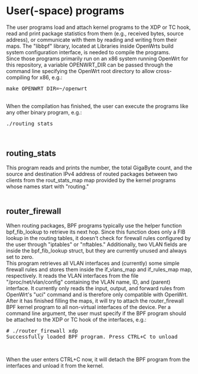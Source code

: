 # User(-space) programs
The user programs load and attach kernel programs to the XDP or TC hook, read and print package statistics from them (e.g., received bytes, source address), or communicate with them by reading and writing from their maps. The "libbpf" library, located at Libraries inside OpenWrts build system configuration interface, is needed to compile the programs.<br>
Since those programs primarily run on an x86 system running OpenWrt for this repository, a variable OPENWRT_DIR can be passed through the command line specifying the OpenWrt root directory to allow cross-compiling for x86, e.g.:
<pre>make OPENWRT_DIR=~/openwrt</pre>
<br>
When the compilation has finished, the user can execute the programs like any other binary program, e.g.:
<pre>./routing_stats</pre>
<br>

## routing_stats
This program reads and prints the number, the total GigaByte count, and the source and destination IPv4 address of routed packages between two clients from the rout_stats_map map provided by the kernel programs whose names start with "routing."
<br><br>

## router_firewall
When routing packages, BPF programs typically use the helper function bpf_fib_lookup to retrieve its next hop. Since this function does only a FIB lookup in the routing tables, it doesn't check for firewall rules configured by the user through "iptables" or "nftables." Additionally, two VLAN fields are inside the bpf_fib_lookup struct, but they are currently unused and always set to zero.<br>
This program retrieves all VLAN interfaces and (currently) some simple firewall rules and stores them inside the if_vlans_map and if_rules_map map, respectively. It reads the VLAN interfaces from the file "/proc/net/vlan/config" containing the VLAN name, ID, and (parent) interface. It currently only reads the input, output, and forward rules from OpenWrt's "uci" command and is therefore only compatible with OpenWrt.<br>
After it has finished filling the maps, it will try to attach the router_firewall BPF kernel program to all non-virtual interfaces of the device. Per a command line argument, the user must specify if the BPF program should be attached to the XDP or TC hook of the interfaces, e.g.:
<pre># ./router_firewall xdp
Successfully loaded BPF program. Press CTRL+C to unload</pre>
<br>

When the user enters CTRL+C now, it will detach the BPF program from the interfaces and unload it from the kernel.
